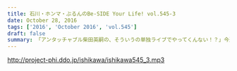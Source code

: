 ```yaml
---
title: 石川・ホンマ・ぶるんのBe-SIDE Your Life! vol.545-3
date: October 28, 2016
tags: ['2016', 'October 2016', 'vol.545']
draft: false
summary: 「アンタッチャブル柴田英嗣の、そういうの単独ライブでやってくんない！？」今週はホンマさんお休みでした。SAITO
---
```


http://project-phi.ddo.jp/ishikawa/ishikawa545_3.mp3
